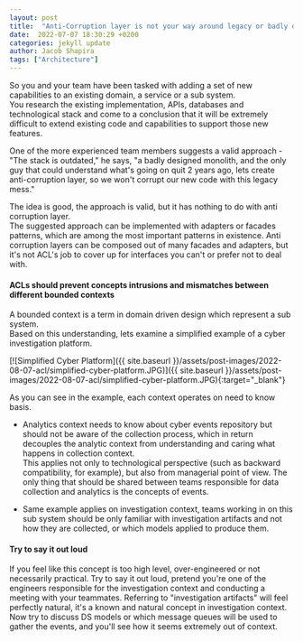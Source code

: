 ```yaml
---
layout: post
title:  "Anti-Corruption layer is not your way around legacy or badly designed implementation"
date:  2022-07-07 18:30:29 +0200
categories: jekyll update
author: Jacob Shapira
tags: ["Architecture"]
---
```


So you and your team have been tasked with adding a set of new capabilities to an existing domain, a service or a sub system.  
You research the existing implementation, APIs, databases and technological stack and come to a conclusion that it will be extremely
difficult to extend existing code and capabilities to support those new features.

One of the more experienced team members suggests a valid approach -   
"The stack is outdated," he says, "a badly designed monolith, and the only guy that could understand what's going on quit 2 years ago,
lets create anti-corruption layer, so we won't corrupt our new code with this legacy mess."

The idea is good, the approach is valid, but it has nothing to do with anti corruption layer.  
The suggested approach can be implemented with adapters or facades patterns, which are among the most important patterns in existence.
Anti corruption layers can be composed out of many facades and adapters, but it's not ACL's job to cover up for interfaces you
can't or prefer not to deal with.

#### ACLs should prevent concepts intrusions and mismatches between different bounded contexts
A bounded context is a term in domain driven design which represent a sub system.  
Based on this understanding, lets examine a simplified example of a cyber investigation platform.

[![Simplified Cyber Platform]({{ site.baseurl }}/assets/post-images/2022-08-07-acl/simplified-cyber-platform.JPG)]({{ site.baseurl }}/assets/post-images/2022-08-07-acl/simplified-cyber-platform.JPG){:target="_blank"}

As you can see in the example, each context operates on need to know basis.
* Analytics context needs to know about cyber events repository but should not be aware of the collection process,
which in return decouples the analytic context from understanding and caring what happens in collection context.  
This applies not only to technological perspective (such as backward compatibility, for example), but also from managerial
point of view. The only thing that should be shared between teams responsible for data collection and analytics is
the concepts of events. 


* Same example applies on investigation context, teams working in on this sub system should be only familiar with
investigation artifacts and not how they are collected, or which models applied to produce them.

#### Try to say it out loud
If you feel like this concept is too high level, over-engineered or not necessarily practical.
Try to say it out loud, pretend you're one of the engineers responsible for the investigation context and conducting
a meeting with your teammates. Referring to "investigation artifacts" will feel perfectly natural, it's a known and natural
concept in investigation context. Now try to discuss DS models or which message queues will be used to gather the events, and you'll
see how it seems extremely out of context.

